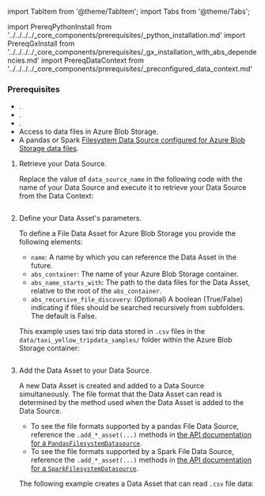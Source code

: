 import TabItem from '@theme/TabItem';
import Tabs from '@theme/Tabs';

import PrereqPythonInstall from '../../../../_core_components/prerequisites/_python_installation.md'
import PrereqGxInstall from '../../../../_core_components/prerequisites/_gx_installation_with_abs_dependencies.md'
import PrereqDataContext from '../../../../_core_components/prerequisites/_preconfigured_data_context.md'

### Prerequisites
- <PrereqPythonInstall/>.
- <PrereqGxInstall/>.
- <PrereqDataContext/>.
- Access to data files in Azure Blob Storage.
- A pandas or Spark [Filesystem Data Source configured for Azure Blob Storage data files](/core/connect_to_data/filesystem_data/filesystem_data.md?data_source_type=spark&environment=abs#create-a-data-source).

<Tabs>

<TabItem value="procedure" label="Procedure">

1. Retrieve your Data Source.

   Replace the value of `data_source_name` in the following code with the name of your Data Source and execute it to retrieve your Data Source from the Data Context:

   ```python title="Python" name="docs/docusaurus/docs/core/connect_to_data/filesystem_data/_create_a_data_asset/_abs/_file_asset.py - retrieve Data Source"
   ```

2. Define your Data Asset's parameters.

   To define a File Data Asset for Azure Blob Storage you provide the following elements:

   - `name`: A name by which you can reference the Data Asset in the future.
   - `abs_container`: The name of your Azure Blob Storage container.
   - `abs_name_starts_with`: The path to the data files for the Data Asset, relative to the root of the `abs_container`.
   - `abs_recursive_file_discovery`: (Optional) A boolean (True/False) indicating if files should be searched recursively from subfolders.  The default is False.

   This example uses taxi trip data stored in `.csv` files in the `data/taxi_yellow_tripdata_samples/` folder within the Azure Blob Storage container:

   ```python title="Python" name="docs/docusaurus/docs/core/connect_to_data/filesystem_data/_create_a_data_asset/_abs/_file_asset.py - define Data Asset parameters"
    ```

3. Add the Data Asset to your Data Source.

   A new Data Asset is created and added to a Data Source simultaneously.  The file format that the Data Asset can read is determined by the method used when the Data Asset is added to the Data Source.

   - To see the file formats supported by a pandas File Data Source, reference the `.add_*_asset(...)` methods in [the API documentation for a `PandasFilesystemDatasource`](/reference/api/datasource/fluent/PandasFilesystemDatasource_class.mdx).
   - To see the file formats supported by a Spark File Data Source, reference the `.add_*_asset(...)` methods in [the API documentation for a `SparkFilesystemDatasource`](/reference/api/datasource/fluent/SparkFilesystemDatasource_class.mdx).

   The following example creates a Data Asset that can read `.csv` file data:

   ```python title="Python" name="docs/docusaurus/docs/core/connect_to_data/filesystem_data/_create_a_data_asset/_abs/_file_asset.py - add Data Asset"
   ```

</TabItem>

<TabItem value="sample_code" label="Sample code">

   ```python title="Python" name="docs/docusaurus/docs/core/connect_to_data/filesystem_data/_create_a_data_asset/_abs/_file_asset.py - full example"
   ```

</TabItem>

</Tabs>